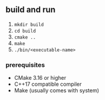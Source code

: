 ## build and run

1. `mkdir build`
2. `cd build`
3. `cmake ..`
4. `make`
5. `./bin/<executable-name>`

### prerequisites

- CMake 3.16 or higher
- C++17 compatible compiler
- Make (usually comes with system)
